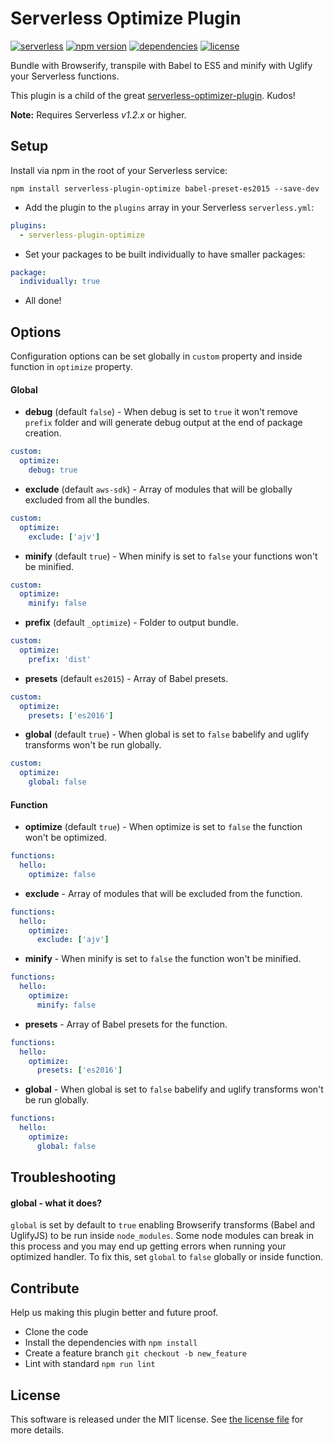 Serverless Optimize Plugin
=============================
[![serverless](http://public.serverless.com/badges/v3.svg)](http://www.serverless.com) 
[![npm version](https://badge.fury.io/js/serverless-plugin-optimize.svg)](https://badge.fury.io/js/serverless-plugin-optimize)
[![dependencies](https://img.shields.io/david/FidelLimited/serverless-plugin-optimize.svg)](https://www.npmjs.com/package/serverless-plugin-optimize)
[![license](https://img.shields.io/npm/l/serverless-plugin-optimize.svg)](https://raw.githubusercontent.com/FidelLimited/serverless-plugin-optimize/master/LICENSE)

Bundle with Browserify, transpile with Babel to ES5 and minify with Uglify your Serverless functions.

This plugin is a child of the great [serverless-optimizer-plugin](https://github.com/serverless/serverless-optimizer-plugin). Kudos!

**Note:** Requires Serverless *v1.2.x* or higher.

## Setup

 Install via npm in the root of your Serverless service:
```
npm install serverless-plugin-optimize babel-preset-es2015 --save-dev
```

* Add the plugin to the `plugins` array in your Serverless `serverless.yml`:

```yml
plugins:
  - serverless-plugin-optimize
```

* Set your packages to be built individually to have smaller packages:

```yml
package:
  individually: true
```

* All done!

## Options

Configuration options can be set globally in `custom` property and inside function in `optimize` property.

#### Global

* **debug** (default `false`) - When debug is set to `true` it won't remove `prefix` folder and will generate debug output at the end of package creation.

```yml
custom:
  optimize:
    debug: true
```

* **exclude** (default `aws-sdk`) - Array of modules that will be globally excluded from all the bundles.

```yml
custom:
  optimize:
  	exclude: ['ajv']
```

* **minify** (default `true`) - When minify is set to `false` your functions won't be minified.

```yml
custom:
  optimize:
  	minify: false
```

* **prefix** (default `_optimize`) - Folder to output bundle.

```yml
custom:
  optimize:
  	prefix: 'dist'
```

* **presets** (default `es2015`) - Array of Babel presets.

```yml
custom:
  optimize:
  	presets: ['es2016']
```

* **global** (default `true`) - When global is set to `false` babelify and uglify transforms won't be run globally.

```yml
custom:
  optimize:
    global: false
```

#### Function

* **optimize** (default `true`) - When optimize is set to `false` the function won't be optimized.

```yml
functions:
  hello:
    optimize: false
```

* **exclude** - Array of modules that will be excluded from the function.

```yml
functions:
  hello:
    optimize:
      exclude: ['ajv']
```

* **minify** - When minify is set to `false` the function won't be minified.

```yml
functions:
  hello:
    optimize:
      minify: false
```

* **presets** - Array of Babel presets for the function.

```yml
functions:
  hello:
    optimize:
      presets: ['es2016']
```

* **global** - When global is set to `false` babelify and uglify transforms won't be run globally.

```yml
functions:
  hello:
    optimize:
      global: false
```

## Troubleshooting

#### global - what it does?
`global` is set by default to `true` enabling Browserify transforms (Babel and UglifyJS) to be run inside `node_modules`.
Some node modules can break in this process and you may end up getting errors when running your optimized handler.
To fix this, set `global` to `false` globally or inside function.

## Contribute

Help us making this plugin better and future proof.

   * Clone the code
   * Install the dependencies with `npm install`
   * Create a feature branch `git checkout -b new_feature`
   * Lint with standard `npm run lint`

## License

This software is released under the MIT license. See [the license file](LICENSE) for more details.
